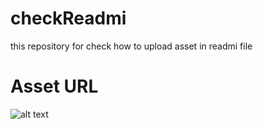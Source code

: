 # checkReadmi
this repository for check how to upload asset in  readmi file

# Asset URL
![alt text](https://github.com/ankushsapkal/checkReadmi/blob/main/.github/images/test1.jpg?raw=true)
